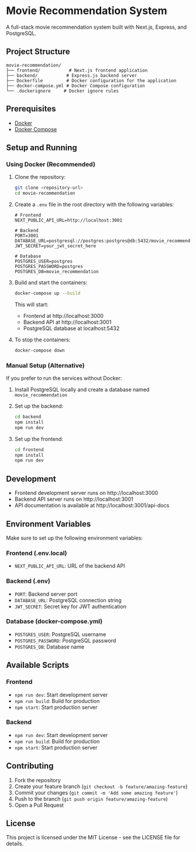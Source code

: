 # Movie Recommendation System

A full-stack movie recommendation system built with Next.js, Express, and PostgreSQL.

## Project Structure

```
movie-recommendation/
├── frontend/           # Next.js frontend application
├── backend/           # Express.js backend server
├── Dockerfile         # Docker configuration for the application
├── docker-compose.yml # Docker Compose configuration
└── .dockerignore     # Docker ignore rules
```

## Prerequisites

- [Docker](https://docs.docker.com/get-docker/)
- [Docker Compose](https://docs.docker.com/compose/install/)

## Setup and Running

### Using Docker (Recommended)

1. Clone the repository:
   ```bash
   git clone <repository-url>
   cd movie-recommendation
   ```

2. Create a `.env` file in the root directory with the following variables:
   ```env
   # Frontend
   NEXT_PUBLIC_API_URL=http://localhost:3001

   # Backend
   PORT=3001
   DATABASE_URL=postgresql://postgres:postgres@db:5432/movie_recommendation
   JWT_SECRET=your_jwt_secret_here

   # Database
   POSTGRES_USER=postgres
   POSTGRES_PASSWORD=postgres
   POSTGRES_DB=movie_recommendation
   ```

3. Build and start the containers:
   ```bash
   docker-compose up --build
   ```

   This will start:
   - Frontend at http://localhost:3000
   - Backend API at http://localhost:3001
   - PostgreSQL database at localhost:5432

4. To stop the containers:
   ```bash
   docker-compose down
   ```

### Manual Setup (Alternative)

If you prefer to run the services without Docker:

1. Install PostgreSQL locally and create a database named `movie_recommendation`

2. Set up the backend:
   ```bash
   cd backend
   npm install
   npm run dev
   ```

3. Set up the frontend:
   ```bash
   cd frontend
   npm install
   npm run dev
   ```

## Development

- Frontend development server runs on http://localhost:3000
- Backend API server runs on http://localhost:3001
- API documentation is available at http://localhost:3001/api-docs

## Environment Variables

Make sure to set up the following environment variables:

### Frontend (.env.local)
- `NEXT_PUBLIC_API_URL`: URL of the backend API

### Backend (.env)
- `PORT`: Backend server port
- `DATABASE_URL`: PostgreSQL connection string
- `JWT_SECRET`: Secret key for JWT authentication

### Database (docker-compose.yml)
- `POSTGRES_USER`: PostgreSQL username
- `POSTGRES_PASSWORD`: PostgreSQL password
- `POSTGRES_DB`: Database name

## Available Scripts

### Frontend
- `npm run dev`: Start development server
- `npm run build`: Build for production
- `npm start`: Start production server

### Backend
- `npm run dev`: Start development server
- `npm run build`: Build for production
- `npm start`: Start production server

## Contributing

1. Fork the repository
2. Create your feature branch (`git checkout -b feature/amazing-feature`)
3. Commit your changes (`git commit -m 'Add some amazing feature'`)
4. Push to the branch (`git push origin feature/amazing-feature`)
5. Open a Pull Request

## License

This project is licensed under the MIT License - see the LICENSE file for details.
